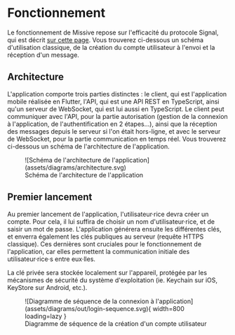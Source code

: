 # Fonctionnement

Le fonctionnement de Missive repose sur l'efficacité du protocole Signal, qui est décrit [sur cette page](protocole-signal.md). Vous trouverez ci-dessous un schéma d'utilisation classique, de la création du compte utilisateur à l'envoi et la réception d'un message.

## Architecture

L'application comporte trois parties distinctes : le client, qui est l'application mobile réalisée en Flutter, l'API, qui est une API REST en TypeScript, ainsi qu'un serveur de WebSocket, qui est lui aussi en TypeScript. Le client peut communiquer avec l'API, pour la partie autorisation (gestion de la connexion à l'application, de l'authentification en 2 étapes...), ainsi que la réception des messages depuis le serveur si l'on était hors-ligne, et avec le serveur de WebSocket, pour la partie communication en temps réel. Vous trouverez ci-dessous un schéma de l'architecture de l'application.
<figure markdown>
![Schéma de l'architecture de l'application](assets/diagrams/architecture.svg)
<figcaption>Schéma de l'architecture de l'application</figcaption>
</figure>

## Premier lancement

Au premier lancement de l'application, l'utilisateur·rice devra créer un compte. Pour cela, il lui suffira de choisir un nom d'utilisateur·rice, et de saisir un mot de passe. L'application générera ensuite les différentes clés, et enverra également les clés publiques au serveur (requête HTTPS classique). Ces dernières sont cruciales pour le fonctionnement de l'application, car elles permettent la communication initiale des utilisateur·rice·s entre eux·lles.

La clé privée sera stockée localement sur l'appareil, protégée par les mécanismes de sécurité du système d'exploitation (ie. Keychain sur iOS, KeyStore sur Android, etc.).

<figure markdown>
![Diagramme de séquence de la connexion à l'application](assets/diagrams/out/login-sequence.svg){ width=800 loading=lazy }
<figcaption>Diagramme de séquence de la création d'un compte utilisateur</figcaption>
</figure>
